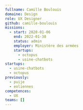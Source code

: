 ```yaml
---
fullname: Camille Boulouis
domaine: Design
role: UX Designer
github: camille-boulouis
missions:
  - start: 2020-01-06
    end: 2022-01-30
    status: admin
    employer: Ministère des armées
    startups:
      - octopus
      - usine-chatbots
startups:
  - usine-chatbots
  - octopus
previously:
  - puije
  - eoliennes
competences:
  - UX
teams: []
---
```

